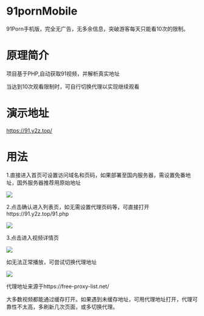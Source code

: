 # 91pornMobile

91Porn手机版，完全无广告，无多余信息，突破游客每天只能看10次的限制。

# 原理简介

项目基于PHP,自动获取91视频，并解析真实地址

当达到10次观看限制时，可自行切换代理以实现继续观看

# 演示地址
https://91.y2z.top/

# 用法

1.直接进入首页可设置访问域名和页码，如果部署至国内服务器，需设置免番地址，国外服务器推荐用原始地址

<img src="https://ws1.sinaimg.cn/large/007452UMly1foya1v9unwj30a40aojri.jpg"/>

2.点击确认进入列表页，如无需设置代理页码等，可直接打开https://91.y2z.top/91.php

<img src="https://ws1.sinaimg.cn/mw690/007452UMly1foya2fnqbzj30b70hfq6o.jpg"/>

3.点击进入视频详情页

<img src="https://ws1.sinaimg.cn/mw690/007452UMly1foya3q7nn8j30b60bf763.jpg"/>

如无法正常播放，可尝试切换代理地址

<img src="https://ws1.sinaimg.cn/mw690/007452UMly1foya70ft7qj30ay0asweq.jpg"/>

代理地址来源于https://free-proxy-list.net/

大多数视频都能通过缓存打开。如果遇到未缓存地址，可用代理地址打开，代理可靠性不太高，多刷新几次页面，或多切换代理。
